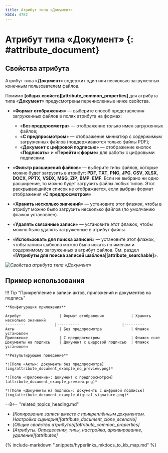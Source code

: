 ```yaml
---
title: Атрибут типа «Документ»
kbId: 4782
---
```


# Атрибут типа «Документ» {: #attribute_document}

## Свойства атрибута

Атрибут типа «**Документ**» содержит один или несколько загруженных конечным пользователем файлов.

Помимо **[общих свойств][attribute_common_properties]** для атрибута типа «**Документ**» предусмотрены перечисленные ниже свойства.

- «**Формат отображения**» — выберите способ представления загруженных файлов в полях атрибута на формах:

    - «**Без предпросмотра**» — отображение только имен загруженных файлов;
    - «**С предпросмотром**» — отображение миниатюр с содержимым загруженных файлов (поддерживаются только файлы PDF);
    - «**Документ с цифровой подписью**» — отображение кнопок «**Подписать**» и «**Перейти к форме**» для работы с цифровыми подписями.
- «**Фильтр расширений файлов**» — выберите типы файлов, которые можно будет загрузить в атрибут: **PDF**, **TXT**, **PNG**, **JPG**, **CSV**, **XLSX**, **DOCX**, **PPTX**, **VSDX**, **MSG**, **ZIP**, **BMP**, **EMF**. Если не выбрано ни одно расширение, то можно будет загрузить файлы любых типов. Этот раскрывающийся список не отображается, если выбран формат отображения «**С предпросмотром**»
- «**Хранить несколько значений**» — установите этот флажок, чтобы в атрибут можно было загрузить несколько файлов (по умолчанию флажок установлен).
- «**Удалять связанные записи**» — установите этот флажок, чтобы можно было удалять загруженные в атрибут файлы.
- «**Использовать для поиска записей**» — установите этот флажок, чтобы записи шаблона можно было искать по именам и содержимому загруженных в атрибут файлов. См. раздел «**[Атрибуты для поиска записей шаблона][attribute_searchable]**».

_![Свойства атрибута типа «Документ»](img/attribute_document_properties.png)_

## Пример использования

!!! Tip "Прикрепление к записи актов, приложений и документов на подпись"

    **Конфигурация приложения**

    Атрибут                 | Формат отображения            | Хранить несколько значений
    ---------             |----------                   |---------
    Акты                    | Без предпросмотра             | Флажок установлен
    Приложение              | С предпросмотром              | Флажок снят
    Документы на подпись    | Документ с цифровой подписью  | Флажок установлен

    **Результирующее поведение**

    *![Поле «Акты»: документы без предпросмотра](img/attribute_document_example_no_preview.png)*

    *![Поле «Приложение»: документ с предпросмотром](attribute_document_example_preview.png)*

    *![Поле «Документы на подпись»: документы с цифровой подписью](img/attribute_document_example_digital_signature.png)*

<div class="relatedTopics" markdown="block">

--8<-- "related_topics_heading.md"

- _[Копирование записи вместе с прикреплённым документом. Настройка сценария][attribute_document_clone_scenario]_
- _[Общие свойства атрибутов][attribute_common_properties]_
- _[Атрибуты. Определения, типы, настройка, архивирование, удаление][attributes]_

</div>

{% include-markdown ".snippets/hyperlinks_mkdocs_to_kb_map.md" %}
